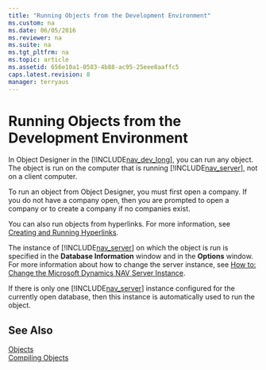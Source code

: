 ```yaml
---
title: "Running Objects from the Development Environment"
ms.custom: na
ms.date: 06/05/2016
ms.reviewer: na
ms.suite: na
ms.tgt_pltfrm: na
ms.topic: article
ms.assetid: 656e10a1-0583-4b88-ac95-25eee8aaffc5
caps.latest.revision: 8
manager: terryaus
---
```

# Running Objects from the Development Environment
In Object Designer in the [!INCLUDE[nav_dev_long](../dynamics-nav/includes/nav_dev_long_md.md)], you can run any object. The object is run on the computer that is running [!INCLUDE[nav_server](../dynamics-nav/includes/nav_server_md.md)], not on a client computer.  
  
 To run an object from Object Designer, you must first open a company. If you do not have a company open, then you are prompted to open a company or to create a company if no companies exist.  
  
 You can also run objects from hyperlinks. For more information, see [Creating and Running Hyperlinks](../dynamics-nav/Creating-and-Running-Hyperlinks.md).  
  
 The instance of [!INCLUDE[nav_server](../dynamics-nav/includes/nav_server_md.md)] on which the object is run is specified in the **Database Information** window and in the **Options** window. For more information about how to change the server instance, see [How to: Change the Microsoft Dynamics NAV Server Instance](../Topic/How%20to:%20Change%20the%20Microsoft%20Dynamics%20NAV%20Server%20Instance.md).  
  
 If there is only one [!INCLUDE[nav_server](../dynamics-nav/includes/nav_server_md.md)] instance configured for the currently open database, then this instance is automatically used to run the object.  
  
## See Also  
 [Objects](../dynamics-nav/Objects.md)   
 [Compiling Objects](../dynamics-nav/Compiling-Objects.md)